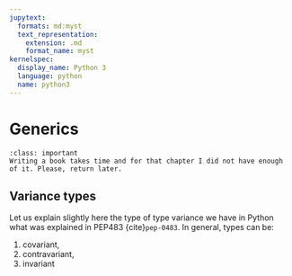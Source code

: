 ```yaml
---
jupytext:
  formats: md:myst
  text_representation:
    extension: .md
    format_name: myst
kernelspec:
  display_name: Python 3
  language: python
  name: python3
---
```


# Generics


````{admonition} This chapter is not ready yet?
:class: important
Writing a book takes time and for that chapter I did not have enough of it. Please, return later.
````


## Variance types
Let us explain slightly here the type of type variance we have in Python what was explained in PEP483 {cite}`pep-0483`. In general, types can be:
1. covariant,
2. contravariant,
3. invariant